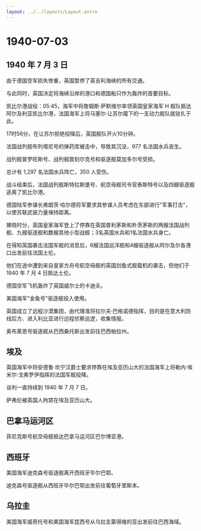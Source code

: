 ```yaml
---
layout: ../../layouts/Layout.astro
---
```


# 1940-07-03

## 1940 年 7 月 3 日

由于德国空军损失惨重，英国暂停了英吉利海峡的所有交通。

与此同时，英国决定将海峡沿岸的港口和德国船只作为轰炸的首要目标。

凯比尔港战役：05:45，海军中将詹姆斯·萨默维尔率领英国皇家海军 H
舰队抵达阿尔及利亚凯比尔港，法国海军上将马塞尔·让苏尔麾下的一支动力舰队就驻扎于此。

17时56分，在让苏尔拒绝投降后，英国舰队开火10分钟。

法国战列舰布列塔尼号的弹药库被击中，导致其沉没，977 名法国水兵丧生。

战列舰普罗旺斯号、战列舰敦刻尔克号和驱逐舰莫加多尔号受损。

总计有 1,297 名法国水兵阵亡，350 人受伤。

战斗结束后，法国战列舰斯特拉斯堡号、航空母舰司令官泰斯特号以及四艘驱逐舰逃离了凯比尔港。

德国陆军参谋长弗朗茨·哈尔德将军要求其参谋人员考虑在东部进行"军事打击"，以使苏联武装力量保持距离。

拂晓时分，英国皇家海军登上了停靠在英国普利茅斯和朴茨茅斯的两艘法国战列舰、九艘驱逐舰和数艘其他小型战舰；3名英国水兵和1名法国水兵身亡。

在得知英国袭击法国军舰的消息后，6艘法国巡洋舰和4艘驱逐舰从阿尔及尔各港口出发前往法国土伦。

他们在途中遭到来自皇家方舟号航空母舰的英国剑鱼式舰载机的袭击，但他们于
1940 年 7 月 4 日抵达土伦。

德国空军飞机轰炸了英国威尔士的卡迪夫。

美国海军"金鱼号"驱逐舰投入使用。

英国成立了远程沙漠集团，由代理准将拉尔夫·巴格诺德指挥，目的是在意大利防线后方、进入利比亚进行远程侦察巡逻，收集情报。

奥布莱恩号驱逐舰从巴西桑托斯出发前往巴西帕拉州。

## 埃及

英国海军中将安德鲁·坎宁汉爵士要求停靠在埃及亚历山大的法国海军上将勒内·埃米尔·戈弗罗伊指挥的法国军舰投降。

谈判一直持续到 1940 年 7 月 7 日。

萨弗伦被英国人拘禁在埃及亚历山大。

## 巴拿马运河区

菲尼克斯号航空母舰抵达巴拿马运河区巴尔博亚港。

## 西班牙

美国海军迪克森号驱逐舰离开西班牙毕尔巴鄂。

迪克森号驱逐舰从西班牙毕尔巴鄂出发前往葡萄牙里斯本。

## 乌拉圭

美国海军威奇托号和美国海军昆西号从乌拉圭蒙得维的亚出发前往巴西海域。